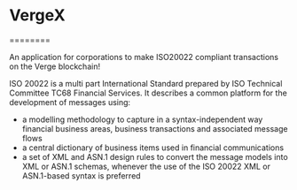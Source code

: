 # VergeX
========

An application for corporations to make ISO20022 compliant transactions on the Verge blockchain! 

ISO 20022 is a multi part International Standard prepared by ISO Technical Committee TC68 Financial Services.
It describes a common platform for the development of messages using:

- a modelling methodology to capture in a syntax-independent way financial business areas, business transactions and associated message flows
- a central dictionary of business items used in financial communications
- a set of XML and ASN.1 design rules to convert the message models into XML or ASN.1 schemas, whenever the use of the ISO 20022 XML or ASN.1-based syntax is preferred

